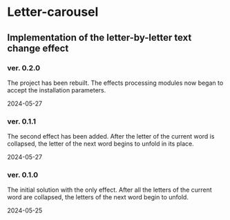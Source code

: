 # Letter-carousel
## Implementation of the letter-by-letter text change effect

### ver. 0.2.0
The project has been rebuilt.
The effects processing modules now began to accept the installation parameters.

2024-05-27

### ver. 0.1.1
The second effect has been added.
After the letter of the current word is collapsed, the letter of the next word begins to unfold in its place.

2024-05-27

### ver. 0.1.0
The initial solution with the only effect.
After all the letters of the current word are collapsed, the letters of the next word begin to unfold.

2024-05-25
